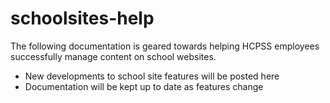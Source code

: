 schoolsites-help
================

The following documentation is geared towards helping HCPSS employees successfully manage content on school websites.

- New developments to school site features will be posted here
- Documentation will be kept up to date as features change

